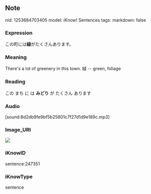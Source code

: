 ## Note
nid: 1253684703405
model: iKnow! Sentences
tags: 
markdown: false

### Expression
この町には<b>緑</b>がたくさんあります。

### Meaning
There's a lot of greenery in this town.
緑 -- green, foliage

### Reading
この まち に は <b>みどり</b> が たくさん あります

### Audio
[sound:8d2db9fe9bf5b25801c7f27d1d9e189c.mp3]

### Image_URI
<img src="a2d4413b58a63e47049e1366670bbe6a.jpg">

### iKnowID
sentence:247351

### iKnowType
sentence
